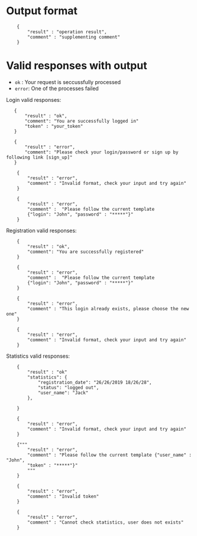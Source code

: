 # Output format
``` 
    { 
        "result" : "operation result",
        "comment" : "supplementing comment"
    }

```

# Valid responses with output
 - `ok` : Your request is seccussfully processed
 - `error`: One of the processes failed

 Login valid responses:
 ```
    {
        "result" : "ok",
        "comment": "You are successfully logged in"
        "token" : "your_token"
    }
 ```
 ```
    {
        "result" : "error",
        "comment": "Please check your login/password or sign up by following link [sign_up]"
    }
```
```
    {
        "result" : "error",
        "comment" : "Invalid format, check your input and try again"
    }
```
```
    {
        "result" : "error",
        "comment" :  "Please follow the current template 
        {"login": "John", "password" : "*****"}"
    }
```

Registration valid responses:
```
    {
        "result" : "ok",
        "comment": "You are successfully registered"
    }
```
```
    {
        "result" : "error",
        "comment" :  "Please follow the current template 
        {"login": "John", "password" : "*****"}"
    }
```
```
    {
        "result" : "error",
        "comment" : "This login already exists, please choose the new one"
    }
```
```
    {
        "result" : "error",
        "comment" : "Invalid format, check your input and try again"
    }
```

Statistics valid responses:
```
    {
        "result" : "ok"
        "statistics": {
            "registration_date": "26/26/2019 18/26/28", 
            "status": "logged out", 
            "user_name": "Jack"
        }, 

    }
```
```
    {
        "result" : "error",
        "comment" : "Invalid format, check your input and try again"
    }
```
```
    {"""
        "result" : "error",
        "comment" : "Please follow the current template {"user_name" : "John",
        "token" : "*****"}"
        """
    }
```
```
    {
        "result" : "error",
        "comment" : "Invalid token"
    }
```
```
    {
        "result" : "error",
        "comment" : "Cannot check statistics, user does not exists"
    }
```

